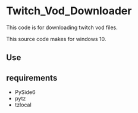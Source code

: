 # Twitch_Vod_Downloader
This code is for downloading twitch vod files.

This source code makes for windows 10.  

## Use

## requirements
* PySide6
* pytz
* tzlocal
